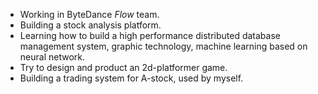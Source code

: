 - Working in ByteDance _Flow_ team.
- Building a stock analysis platform.
- Learning how to build a high performance distributed database management system, graphic technology, machine learning based on neural network.
- Try to design and product an 2d-platformer game.
- Building a trading system for A-stock, used by myself.
